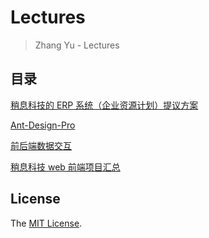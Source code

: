 # Lectures

> Zhang Yu - Lectures


## 目录

[稍息科技的 ERP 系统（企业资源计划）提议方案]

[Ant-Design-Pro]

[前后端数据交互]

[稍息科技 web 前端项目汇总]


## License

The [MIT License].



[MIT License]: ./LICENSE

[稍息科技的 ERP 系统（企业资源计划）提议方案]: ./ERP-SX.md

[Ant-Design-Pro]: ./Ant-Design-Pro.md

[前后端数据交互]: ./data.md

[稍息科技 web 前端项目汇总]: ./project.md
